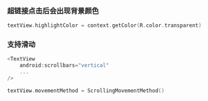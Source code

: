 
### 超链接点击后会出现背景颜色
```kotlin
textView.highlightColor = context.getColor(R.color.transparent)
```

### 支持滑动
```kotlin
<TextView
    android:scrollbars="vertical"
    ...
/>

textView.movementMethod = ScrollingMovementMethod()

```
